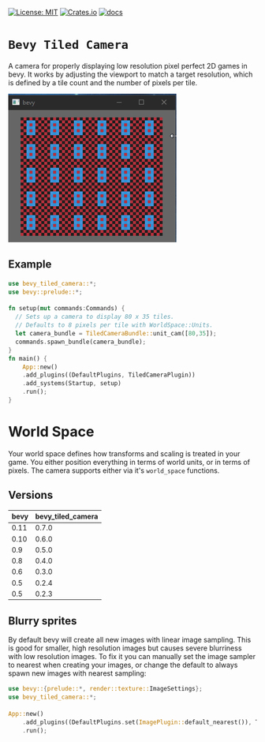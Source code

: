 [![License: MIT](https://img.shields.io/badge/License-MIT-yellow.svg)](https://opensource.org/licenses/MIT)
[![Crates.io](https://img.shields.io/crates/v/bevy_tiled_camera)](https://crates.io/crates/bevy_tiled_camera)
[![docs](https://docs.rs/bevy_tiled_camera/badge.svg)](https://docs.rs/bevy_tiled_camera/)

# `Bevy Tiled Camera`

A camera for properly displaying low resolution pixel perfect 2D games in bevy. It works by adjusting the viewport to match a target resolution, which is defined by a tile count and the number of pixels per tile.

![](images/demo.gif)

## Example
```rust
use bevy_tiled_camera::*;
use bevy::prelude::*;

fn setup(mut commands:Commands) {
  // Sets up a camera to display 80 x 35 tiles.
  // Defaults to 8 pixels per tile with WorldSpace::Units.
  let camera_bundle = TiledCameraBundle::unit_cam([80,35]);
  commands.spawn_bundle(camera_bundle);
}
fn main() {
    App::new()
    .add_plugins((DefaultPlugins, TiledCameraPlugin))
    .add_systems(Startup, setup)
    .run();
}
```

# World Space
Your world space defines how transforms and scaling is treated in your game. You either position everything in terms of world units, or in terms of pixels. The camera supports either via it's `world_space` functions.

## Versions
| bevy | bevy_tiled_camera |
| --- | --- |
| 0.11 | 0.7.0 |
| 0.10 | 0.6.0 |
| 0.9 | 0.5.0 |
| 0.8 | 0.4.0 |
| 0.6 | 0.3.0 |
| 0.5 | 0.2.4 |
| 0.5 | 0.2.3 |

## Blurry sprites
By default bevy will create all new images with linear image sampling. This is good for smaller, high resolution images but causes severe blurriness with low resolution images. To fix it you can manually set the image sampler to nearest when creating your images, or change the default to always spawn new images with nearest sampling:

```rust
use bevy::{prelude::*, render::texture::ImageSettings};
use bevy_tiled_camera::*;

App::new()
    .add_plugins((DefaultPlugins.set(ImagePlugin::default_nearest()), TiledCameraPlugin))
    .run();
```
